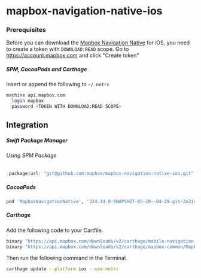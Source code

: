 # mapbox-navigation-native-ios

### Prerequisites

Before you can download the [Mapbox Navigation Native](https://github.com/mapbox/mapbox-navigation-native) for iOS, you need to create a token with `DOWNLOAD:READ` scope.
Go to https://account.mapbox.com and click "Create token"

##### SPM, CocoaPods and Carthage
Insert or append the following to `~/.netrc`

```bash
machine api.mapbox.com
  login mapbox
  password <TOKEN WITH DOWNLOAD:READ SCOPE>
```

## Integration

##### Swift Package Manager

###### Using SPM Package

```swift
.package(url: "git@github.com:mapbox/mapbox-navigation-native-ios.git", from: "324.14.0-SNAPSHOT-05-20--04-29.git-3a31417-SNAPSHOT.0520T2047Z.369029c"),
```

##### CocoaPods

```ruby
pod 'MapboxNavigationNative', '324.14.0-SNAPSHOT-05-20--04-29.git-3a31417-SNAPSHOT.0520T2047Z.369029c'
```

##### Carthage

Add the following code to your Cartfile.

```bash
binary "https://api.mapbox.com/downloads/v2/carthage/mobile-navigation-native/MapboxNavigationNative.json" == 324.14.0-SNAPSHOT-05-20--04-29.git-3a31417-SNAPSHOT.0520T2047Z.369029c
binary "https://api.mapbox.com/downloads/v2/carthage/mapbox-common/MapboxCommon-ios.json" == 24.14.0-SNAPSHOT-05-20--04-29.git-3a31417
```

Then run the following command in the Terminal.
```bash
carthage update --platform ios --use-netrc
```
